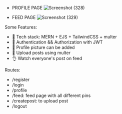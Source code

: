 - PROFILE PAGE
![Screenshot (328)](https://github.com/SnehashisDasgupta/Pinterest-Personal-V2/assets/78195442/5bd7fc9c-b98d-4ee2-b9a7-48e7bb4f9701)

- FEED PAGE
  ![Screenshot (329)](https://github.com/SnehashisDasgupta/Pinterest-Personal-V2/assets/78195442/f24567b9-8a6e-41a7-af63-26f53ff6154a)


Some Features:


-   🌟 Tech stack: MERN + EJS + TailwindCSS + multer
-   🎃 Authentication && Authorization with JWT
-   👾 Profile picture can be added
-   🚀 Upload posts using multer
-   👌 Watch everyone's post on feed


Routes:
- /register
- /login 
- /profile 
- /feed: feed page with all different pins
- /createpost: to upload post
- /logout
